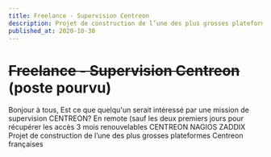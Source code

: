 ```yaml
---
title: Freelance - Supervision Centreon
description: Projet de construction de l’une des plus grosses plateformes Centreon françaises
published_at: 2020-10-30
---
```


# ~~Freelance - Supervision Centreon~~ (poste pourvu)

Bonjour à tous,
Est ce que quelqu'un serait intéressé par une mission de supervision CENTREON?
En remote (sauf les deux premiers jours pour récupérer les accès
3 mois renouvelables
CENTREON NAGIOS ZADDIX
Projet de construction de l’une des plus grosses plateformes Centreon françaises
